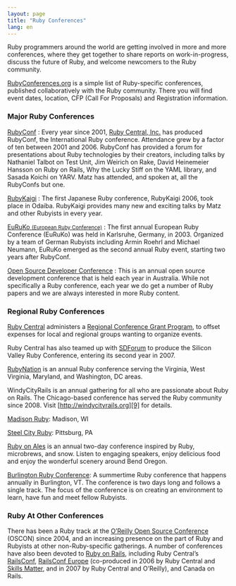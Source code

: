 ```yaml
---
layout: page
title: "Ruby Conferences"
lang: en
---
```


Ruby programmers around the world are getting involved in more and more
conferences, where they get together to share reports on
work-in-progress, discuss the future of Ruby, and welcome newcomers to
the Ruby community.

[RubyConferences.org][rc] is a simple list of Ruby-specific conferences,
published collaboratively with the Ruby community. There you will find
event dates, location, CFP (Call For Proposals) and Registration information.


### Major Ruby Conferences

[RubyConf][1]
: Every year since 2001, [Ruby Central, Inc.][2] has produced RubyConf,
  the International Ruby conference. Attendance grew by a factor of ten
  between 2001 and 2006. RubyConf has provided a forum for presentations
  about Ruby technologies by their creators, including talks by
  Nathaniel Talbot on Test Unit, Jim Weirich on Rake, David Heinemeier
  Hansson on Ruby on Rails, Why the Lucky Stiff on the YAML library, and
  Sasada Koichi on YARV. Matz has attended, and spoken at, all the
  RubyConfs but one.

[RubyKaigi][3]
: The first Japanese Ruby conference, RubyKaigi 2006, took place in
  Odaiba. RubyKaigi provides many new and exciting talks by Matz and
  other Rubyists in every year.

[EuRuKo <small>(European Ruby Conference)</small>][4]
: The first annual European Ruby Conference (EuRuKo) was held in
  Karlsruhe, Germany, in 2003. Organized by a team of German Rubyists
  including Armin Roehrl and Michael Neumann, EuRuKo emerged as the
  second annual Ruby event, starting two years after RubyConf.

[Open Source Developer Conference][5]
: This is an annual open source development conference that is held each
  year in Australia. While not specifically a Ruby conference, each year
  we do get a number of Ruby papers and we are always interested in more
  Ruby content.

### Regional Ruby Conferences

[Ruby Central][2] administers a [Regional Conference Grant Program][6],
to offset expenses for local and regional groups wanting to organize
events.

Ruby Central has also teamed up with [SDForum][7] to produce the Silicon
Valley Ruby Conference, entering its second year in 2007.

[RubyNation][8] is an annual Ruby conference serving the Virginia, West
Virginia, Maryland, and Washington, DC areas.

WindyCityRails is an annual gathering for all who are passionate about
Ruby on Rails. The Chicago-based conference has served the Ruby
community since 2008. Visit [http://windycityrails.org][9] for details.

[Madison Ruby][15]: Madison, WI

[Steel City Ruby][16]: Pittsburg, PA

[Ruby on Ales][17] is an annual two-day conference inspired by Ruby, microbrews,
and snow. Listen to engaging speakers, enjoy delicious food and enjoy the
wonderful scenery around Bend Oregon.

[Burlington Ruby Conference][18]: A summertime Ruby conference that happens
annually in Burlington, VT. The conference is two days long and follows a
single track. The focus of the conference is on creating an environment to
learn, have fun and meet fellow Rubyists.

### Ruby At Other Conferences

There has been a Ruby track at the [O’Reilly Open Source Conference][10]
(OSCON) since 2004, and an increasing presence on the part of Ruby and
Rubyists at other non-Ruby-specific gatherings. A number of conferences
have also been devoted to [Ruby on Rails][11], including Ruby Central’s
[RailsConf][12], [RailsConf Europe][13] (co-produced in 2006 by Ruby
Central and [Skills Matter][14], and in 2007 by Ruby Central and
O’Reilly), and Canada on Rails.



[rc]: http://rubyconferences.org/
[1]: http://rubyconf.org/
[2]: http://rubycentral.org
[3]: http://rubykaigi.org/
[4]: http://euruko.org
[5]: http://www.osdc.com.au/
[6]: http://rubycentral.org/community/grant
[7]: http://www.sdforum.org
[8]: http://rubynation.org/
[9]: http://windycityrails.org
[10]: http://conferences.oreillynet.com/os2006/
[11]: http://www.rubyonrails.org
[12]: http://www.railsconf.org
[13]: http://europe.railsconf.org
[14]: http://www.skillsmatter.com
[15]: http://madisonruby.org/
[16]: http://steelcityruby.org/
[17]: http://ruby.onales.com/
[18]: http://burlingtonrubyconference.com
